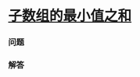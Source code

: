# [子数组的最小值之和](https://leetcode-cn.com/problems/sum-of-subarray-minimums)

### 问题

### 解答

```

```

